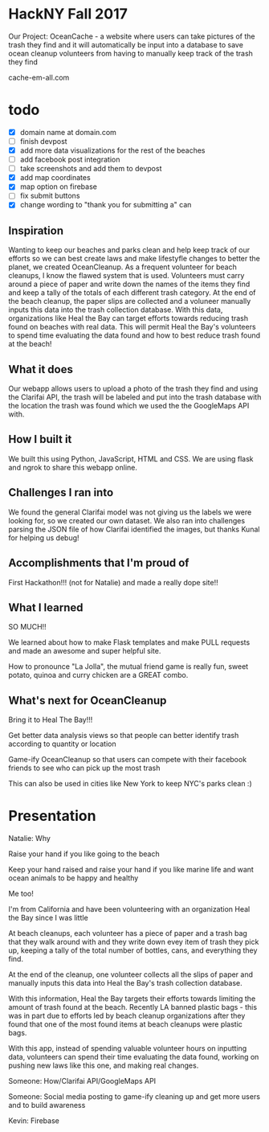 # HackNY Fall 2017

Our Project: OceanCache - a website where users can take pictures of the trash they find and it will automatically be input into a database to save ocean cleanup volunteers from having to manually keep track of the trash they find

cache-em-all.com

# todo

- [x] domain name at domain.com
- [ ] finish devpost
- [x] add more data visualizations for the rest of the beaches
- [ ] add facebook post integration
- [ ] take screenshots and add them to devpost
- [x] add map coordinates
- [x] map option on firebase
- [ ] fix submit buttons
- [x] change wording to "thank you for submitting a" can

## Inspiration

Wanting to keep our beaches and parks clean and help keep track of our efforts so we can best create laws and make lifestyfle changes to better the planet, we created OceanCleanup. As a frequent volunteer for beach cleanups, I know the flawed system that is used. Volunteers must carry around a piece of paper and write down the names of the items they find and keep a tally of the totals of each different trash category. At the end of the beach cleanup, the paper slips are collected and a voluneer manually inputs this data into the trash collection database. With this data, organizations like Heal the Bay can target efforts towards reducing trash found on beaches with real data. This will permit Heal the Bay's volunteers to spend time evaluating the data found and how to best reduce trash found at the beach!

## What it does

Our webapp allows users to upload a photo of the trash they find and using the Clarifai API, the trash will be labeled and put into the trash database with the location the trash was found which we used the the GoogleMaps API with.

## How I built it

We built this using Python, JavaScript, HTML and CSS. We are using flask and ngrok to share this webapp online.

## Challenges I ran into

We found the general Clarifai model was not giving us the labels we were looking for, so we created our own dataset. We also ran into challenges parsing the JSON file of how Clarifai identified the images, but thanks Kunal for helping us debug!

## Accomplishments that I'm proud of

First Hackathon!!! (not for Natalie) and made a really dope site!!

## What I learned

SO MUCH!!

We learned about how to make Flask templates and make PULL requests and made an awesome and super helpful site.

How to pronounce "La Jolla", the mutual friend game is really fun, sweet potato, quinoa and curry chicken are a GREAT combo.

## What's next for OceanCleanup

Bring it to Heal The Bay!!!

Get better data analysis views so that people can better identify trash according to quantity or location

Game-ify OceanCleanup so that users can compete with their facebook friends to see who can pick up the most trash

This can also be used in cities like New York to keep NYC's parks clean :)


# Presentation

Natalie: Why

Raise your hand if you like going to the beach

Keep your hand raised and raise your hand if you like marine life and want ocean animals to be happy and healthy

Me too!

I'm from California and have been volunteering with an organization Heal the Bay since I was little

At beach cleanups, each volunteer has a piece of paper and a trash bag that they walk around with and they write down evey item of trash they pick up, keeping a tally of the total number of bottles, cans, and everything they find.

At the end of the cleanup, one volunteer collects all the slips of paper and manually inputs this data into Heal the Bay's trash collection database.

With this information, Heal the Bay targets their efforts towards limiting the amount of trash found at the beach. Recently LA banned plastic bags - this was in part due to efforts led by beach cleanup organizations after they found that one of the most found items at beach cleanups were plastic bags. 

With this app, instead of spending valuable volunteer hours on inputting data, volunteers can spend their time evaluating the data found, working on pushing new laws like this one, and making real changes.

Someone: How/Clarifai API/GoogleMaps API

Someone: Social media posting to game-ify cleaning up and get more users and to build awareness

Kevin: Firebase
